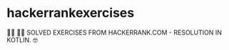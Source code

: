 # hackerrankexercises
:woman_teacher: :woman_teacher: SOLVED EXERCISES FROM HACKERRANK.COM - RESOLUTION IN KOTLIN. :nerd_face:
